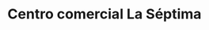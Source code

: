 ---
title: "Centro comercial La Séptima"
url: /barbosa/centro-comercial-la-septima/
shop: Allgemein
---